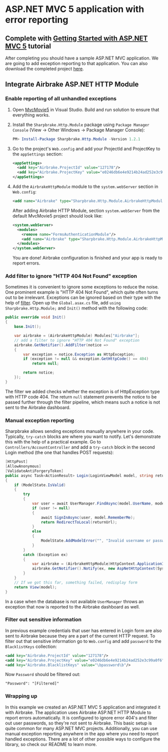 ASP.NET MVC 5 application with error reporting
==========

## Complete with [Getting Started with ASP.NET MVC 5](https://docs.microsoft.com/en-us/aspnet/mvc/overview/getting-started/introduction/getting-started) tutorial

After completing you should have a sample ASP.NET MVC application. We are going to add exception reporting to that application. You can also download the completed project [here](https://github.com/Rick-Anderson/MvcMovie5).

## Integrate Airbrake ASP.NET HTTP Module

### Enable reporting of all unhandled exceptions

1. Open [MvcMovie5](https://github.com/Rick-Anderson/MvcMovie5) in Visual Studio. Build and run solution to ensure that everything works.

2. Install the `Sharpbrake.Http.Module` package using `Package Manager Console` (View -> Other Windows -> Package Manager Console):

   ```powershell
   PM> Install-Package Sharpbrake.Http.Module -Version 1.2.1
   ```

3. Go to the project's `Web.config` and add your ProjectId and ProjectKey to the `appSettings` section:

   ```xml
   <appSettings>
     <add key="Airbrake.ProjectId" value="127178"/>
     <add key="Airbrake.ProjectKey" value="e0246db6e4e9214b24ad252e3c99a0f6"/>
   </appSettings>
   ```

4. Add the `AirbrakeHttpModule` module to the `system.webServer` section in `Web.config`:

   ```xml
   <add name="Airbrake" type="Sharpbrake.Http.Module.AirbrakeHttpModule, Sharpbrake.Http.Module"/>
   ```

   After adding Airbrake HTTP Module, section `system.webServer` from the default MvcMovie5 project should look like:

   ```xml
   <system.webServer>
     <modules>
       <remove name="FormsAuthenticationModule"/>
       <add name="Airbrake" type="Sharpbrake.Http.Module.AirbrakeHttpModule, Sharpbrake.Http.Module"/>
     </modules>
   </system.webServer>
   ```

   You are done! Airbrake configuration is finished and your app is ready to report errors.

### Add filter to ignore "HTTP 404 Not Found" exception

Sometimes it is convenient to ignore some exceptions to reduce the noise. One prominent example is "HTTP 404 Not Found", which quite often turns out to be irrelevant. Exceptions can be ignored based on their type with the help of [filter](https://github.com/airbrake/sharpbrake#addfilter). Open up the `Global.asax.cs` file, add `using Sharpbrake.Http.Module;` and `Init()` method with the following code:

```csharp
public override void Init()
{
    base.Init();

    var airbrake = (AirbrakeHttpModule) Modules["Airbrake"];
    // add a filter to ignore "HTTP 404 Not Found" exception
    airbrake.GetNotifier().AddFilter(notice =>
    {
        var exception = notice.Exception as HttpException;
        if (exception != null && exception.GetHttpCode() == 404)
            return null;

        return notice;
    });
}
```

The filter we added checks whether the exception is of HttpException type with HTTP code 404. The return `null` statement prevents the notice to be passed further through the filter pipeline, which means such a notice is not sent to the Airbrake dashboard.

### Manual exception reporting

Sharpbrake allows sending exceptions manually anywhere in your code. Typically, `try-catch` blocks are where you want to notify. Let's demonstrate this with the help of a practical example. Go to `Controllers/AccountController` and add a `try-catch` block in the second Login method (the one that handles POST requests):

```csharp
[HttpPost]
[AllowAnonymous]
[ValidateAntiForgeryToken]
public async Task<ActionResult> Login(LoginViewModel model, string returnUrl)
{
    if (ModelState.IsValid)
    {
        try
        {
            var user = await UserManager.FindAsync(model.UserName, model.Password);
            if (user != null)
            {
                await SignInAsync(user, model.RememberMe);
                return RedirectToLocal(returnUrl);
            }
            else
            {
                ModelState.AddModelError("", "Invalid username or password.");
            }
        }
        catch (Exception ex)
        {
            var airbrake = (AirbrakeHttpModule)HttpContext.ApplicationInstance.Modules["Airbrake"];
            airbrake.GetNotifier().Notify(ex, new AspNetHttpContext(System.Web.HttpContext.Current));
        }
    }
    // If we got this far, something failed, redisplay form
    return View(model);
}
```

In a case when the database is not available `UserManager` throws an exception that now is reported to the Airbrake dashboard as well.

### Filter out sensitive information

In previous example credentials that user has entered in Login form are also sent to Airbrake because they are a part of the current HTTP request. To filter out that sensitive information go to `Web.config` and add `password` to the `BlacklistKeys` collection:

```xml
<add key="Airbrake.ProjectId" value="127178"/>
<add key="Airbrake.ProjectKey" value="e0246db6e4e9214b24ad252e3c99a0f6"/>
<add key="Airbrake.BlacklistKeys" value="\bpassword\b"/>
```

Now `Password` should be filtered out:

```
"Password": "[Filtered]"
```

### Wrapping up

In this example we created an ASP.NET MVC 5 application and integrated it with Airbrake.
The application uses Airbrake ASP.NET HTTP Module to report errors automatically.
It is configured to ignore error 404's and filter out user passwords, so they're not
sent to Airbrake. This basic setup is quite common for many ASP.NET MVC projects.
Additionally, you can use manual exception reporting anywhere in the app where you need
to report handled exceptions. There are a lot of other possible ways to configure the library,
so check our README to learn more.